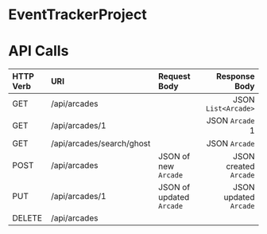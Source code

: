 # EventTrackerProject

# API Calls

|  HTTP Verb     | URI                 | Request Body     | Response Body     |
| :---           |        :----      |     :----       |              ---: |
| GET            | /api/arcades        |                  | JSON ```List<Arcade>```       |
| GET            | /api/arcades/1        |                  | JSON ```Arcade``` 1       |
| GET            | /api/arcades/search/ghost        |                  | JSON ```Arcade```       |
| POST           | /api/arcades        | JSON of new ```Arcade```      | JSON created ```Arcade```       |
| PUT            | /api/arcades/1      | JSON of updated ```Arcade```      | JSON updated ```Arcade```       |
| DELETE         | /api/arcades        |                  |                   |
